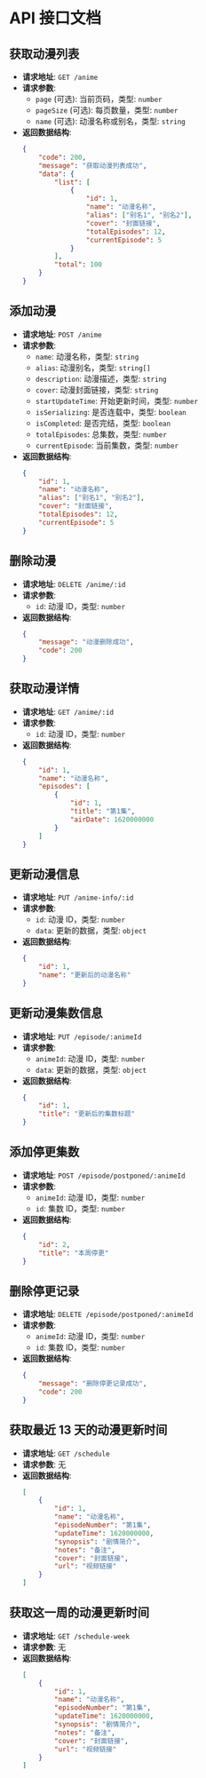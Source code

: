 # API 接口文档

## 获取动漫列表

-   **请求地址**: `GET /anime`
-   **请求参数**:
    -   `page` (可选): 当前页码，类型: `number`
    -   `pageSize` (可选): 每页数量，类型: `number`
    -   `name` (可选): 动漫名称或别名，类型: `string`
-   **返回数据结构**:
    ```json
    {
        "code": 200,
        "message": "获取动漫列表成功",
        "data": {
            "list": [
                {
                    "id": 1,
                    "name": "动漫名称",
                    "alias": ["别名1", "别名2"],
                    "cover": "封面链接",
                    "totalEpisodes": 12,
                    "currentEpisode": 5
                }
            ],
            "total": 100
        }
    }
    ```

## 添加动漫

-   **请求地址**: `POST /anime`
-   **请求参数**:
    -   `name`: 动漫名称，类型: `string`
    -   `alias`: 动漫别名，类型: `string[]`
    -   `description`: 动漫描述，类型: `string`
    -   `cover`: 动漫封面链接，类型: `string`
    -   `startUpdateTime`: 开始更新时间，类型: `number`
    -   `isSerializing`: 是否连载中，类型: `boolean`
    -   `isCompleted`: 是否完结，类型: `boolean`
    -   `totalEpisodes`: 总集数，类型: `number`
    -   `currentEpisode`: 当前集数，类型: `number`
-   **返回数据结构**:
    ```json
    {
        "id": 1,
        "name": "动漫名称",
        "alias": ["别名1", "别名2"],
        "cover": "封面链接",
        "totalEpisodes": 12,
        "currentEpisode": 5
    }
    ```

## 删除动漫

-   **请求地址**: `DELETE /anime/:id`
-   **请求参数**:
    -   `id`: 动漫 ID，类型: `number`
-   **返回数据结构**:
    ```json
    {
        "message": "动漫删除成功",
        "code": 200
    }
    ```

## 获取动漫详情

-   **请求地址**: `GET /anime/:id`
-   **请求参数**:
    -   `id`: 动漫 ID，类型: `number`
-   **返回数据结构**:
    ```json
    {
        "id": 1,
        "name": "动漫名称",
        "episodes": [
            {
                "id": 1,
                "title": "第1集",
                "airDate": 1620000000
            }
        ]
    }
    ```

## 更新动漫信息

-   **请求地址**: `PUT /anime-info/:id`
-   **请求参数**:
    -   `id`: 动漫 ID，类型: `number`
    -   `data`: 更新的数据，类型: `object`
-   **返回数据结构**:
    ```json
    {
        "id": 1,
        "name": "更新后的动漫名称"
    }
    ```

## 更新动漫集数信息

-   **请求地址**: `PUT /episode/:animeId`
-   **请求参数**:
    -   `animeId`: 动漫 ID，类型: `number`
    -   `data`: 更新的数据，类型: `object`
-   **返回数据结构**:
    ```json
    {
        "id": 1,
        "title": "更新后的集数标题"
    }
    ```

## 添加停更集数

-   **请求地址**: `POST /episode/postponed/:animeId`
-   **请求参数**:
    -   `animeId`: 动漫 ID，类型: `number`
    -   `id`: 集数 ID，类型: `number`
-   **返回数据结构**:
    ```json
    {
        "id": 2,
        "title": "本周停更"
    }
    ```

## 删除停更记录

-   **请求地址**: `DELETE /episode/postponed/:animeId`
-   **请求参数**:
    -   `animeId`: 动漫 ID，类型: `number`
    -   `id`: 集数 ID，类型: `number`
-   **返回数据结构**:
    ```json
    {
        "message": "删除停更记录成功",
        "code": 200
    }
    ```

## 获取最近 13 天的动漫更新时间

-   **请求地址**: `GET /schedule`
-   **请求参数**: 无
-   **返回数据结构**:
    ```json
    [
        {
            "id": 1,
            "name": "动漫名称",
            "episodeNumber": "第1集",
            "updateTime": 1620000000,
            "synopsis": "剧情简介",
            "notes": "备注",
            "cover": "封面链接",
            "url": "视频链接"
        }
    ]
    ```

## 获取这一周的动漫更新时间

-   **请求地址**: `GET /schedule-week`
-   **请求参数**: 无
-   **返回数据结构**:
    ```json
    [
        {
            "id": 1,
            "name": "动漫名称",
            "episodeNumber": "第1集",
            "updateTime": 1620000000,
            "synopsis": "剧情简介",
            "notes": "备注",
            "cover": "封面链接",
            "url": "视频链接"
        }
    ]
    ```
